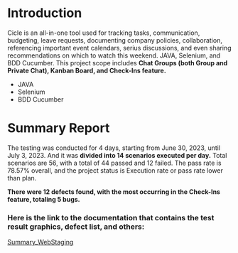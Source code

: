 # Introduction
Cicle is an all-in-one tool used for tracking tasks, communication, budgeting, leave requests, documenting company policies, collaboration, referencing important event calendars, serius discussions, and even sharing recommendations on which to watch this weekend. JAVA, Selenium, and BDD Cucumber.
This project scope includes **Chat Groups (both Group and Private Chat), Kanban Board, and Check-Ins feature.**
- JAVA
- Selenium
- BDD Cucumber

# Summary Report
The testing was conducted for 4 days, starting from June 30, 2023, until July 3, 2023. 
And it was **divided into 14 scenarios executed per day.**
Total scenarios are 56, with a total of 44 passed and 12 failed. The pass rate is 78.57% overall, and the project status is Execution rate or pass rate lower than plan.

**There were 12 defects found, with the most occurring in the Check-Ins feature, totaling 5 bugs.**

### Here is the link to the documentation that contains the test result graphics, defect list, and others:
[Summary_WebStaging](https://docs.google.com/spreadsheets/d/1FU-v2TYQdbpe0S2bu7_P_nALOKhavkhC/edit?usp=drive_link&ouid=112747824545737695938&rtpof=true&sd=true)
